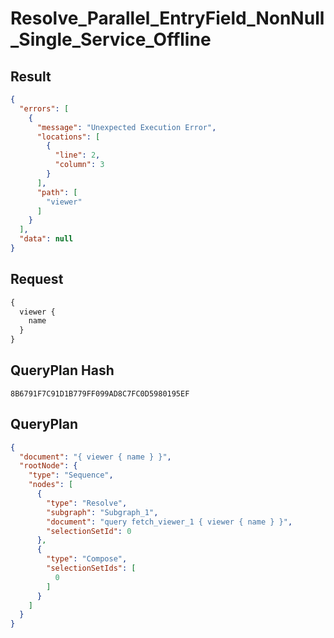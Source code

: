 # Resolve_Parallel_EntryField_NonNull_Single_Service_Offline

## Result

```json
{
  "errors": [
    {
      "message": "Unexpected Execution Error",
      "locations": [
        {
          "line": 2,
          "column": 3
        }
      ],
      "path": [
        "viewer"
      ]
    }
  ],
  "data": null
}
```

## Request

```graphql
{
  viewer {
    name
  }
}
```

## QueryPlan Hash

```text
8B6791F7C91D1B779FF099AD8C7FC0D5980195EF
```

## QueryPlan

```json
{
  "document": "{ viewer { name } }",
  "rootNode": {
    "type": "Sequence",
    "nodes": [
      {
        "type": "Resolve",
        "subgraph": "Subgraph_1",
        "document": "query fetch_viewer_1 { viewer { name } }",
        "selectionSetId": 0
      },
      {
        "type": "Compose",
        "selectionSetIds": [
          0
        ]
      }
    ]
  }
}
```

